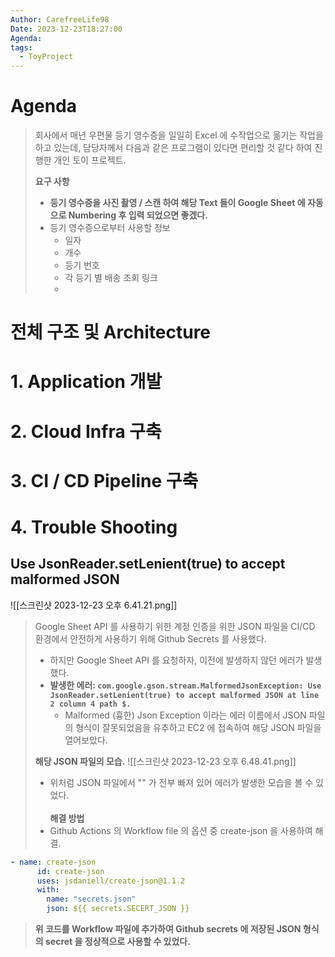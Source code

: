```yaml
---
Author: CarefreeLife98
Date: 2023-12-23T18:27:00
Agenda: 
tags:
  - ToyProject
---
```

# Agenda

> 회사에서 매년 우편물 등기 영수증을 일일히 Excel 에 수작업으로 옮기는 작업을 하고 있는데, 담당자께서 다음과 같은 프로그램이 있다면 편리할 것 같다 하여 진행한 개인 토이 프로젝트.
> 
> **요구 사항**
> - **등기 영수증을 사진 촬영 / 스캔 하여 해당 Text 들이 Google Sheet 에 자동으로 Numbering 후 입력 되었으면 좋겠다.**
> - 등기 영수증으로부터 사용할 정보
> 	- 일자
> 	- 개수
> 	- 등기 번호
> 	- 각 등기 별 배송 조회 링크
> 	- 


# 전체 구조 및 Architecture

# 1. Application 개발

# 2. Cloud Infra 구축

# 3. CI / CD Pipeline 구축
# 4. Trouble Shooting

## Use JsonReader.setLenient(true) to accept malformed JSON
![[스크린샷 2023-12-23 오후 6.41.21.png]]
> Google Sheet API 를 사용하기 위한 계정 인증을 위한 JSON 파일을 CI/CD 환경에서 안전하게 사용하기 위해 Github Secrets 를 사용했다.
> - 하지만 Google Sheet API 를 요청하자, 이전에 발생하지 않던 에러가 발생했다.
> - **발생한 에러: `com.google.gson.stream.MalformedJsonException: Use JsonReader.setLenient(true) to accept malformed JSON at line 2 column 4 path $.`**
> 	- Malformed (흉한) Json Exception 이라는 에러 이름에서 JSON 파일의 형식이 잘못되었음을 유추하고 EC2 에 접속하여 해당 JSON 파일을 열어보았다.
>
> **해당 JSON 파일의 모습.**
> ![[스크린샷 2023-12-23 오후 6.48.41.png]]
> - 위처럼 JSON 파일에서 "" 가 전부 빠져 있어 에러가 발생한 모습을 볼 수 있었다.
> <br><br>
> **해결 방법**
> - Github Actions 의 Workflow file 의 옵션 중 create-json 을 사용하여 해결.

```yml
- name: create-json
      id: create-json
      uses: jsdaniell/create-json@1.1.2
      with:
        name: "secrets.json"
        json: ${{ secrets.SECERT_JSON }}
```

> **위 코드를 Workflow 파일에 추가하여 Github secrets 에 저장된 JSON 형식의 secret 을 정상적으로 사용할 수 있었다.**

